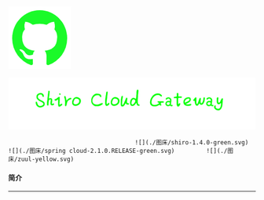 ![](./图床/logo-github.png)

![](./图床/title.PNG)

  	  									![](./图床/shiro-1.4.0-green.svg)         ![](./图床/spring cloud-2.1.0.RELEASE-green.svg)         ![](./图床/zuul-yellow.svg)
  	  										

#### 简介

---

